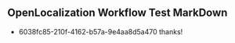 ## OpenLocalization Workflow Test MarkDown
* 6038fc85-210f-4162-b57a-9e4aa8d5a470 thanks!

<!--HONumber=Jul16_HO3-->


